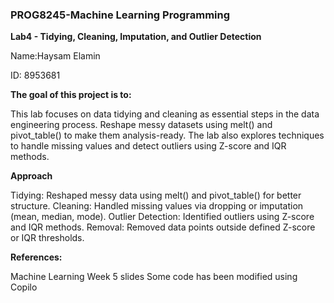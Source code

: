 ### PROG8245-Machine Learning Programming

**Lab4 - Tidying, Cleaning, Imputation, and Outlier Detection**

Name:Haysam Elamin 

ID: 8953681

**The goal of this project is to:**

This lab focuses on data tidying and cleaning as essential steps in the data engineering process.
Reshape messy datasets using melt() and pivot_table() to make them analysis-ready.
The lab also explores techniques to handle missing values and detect outliers using Z-score and IQR methods.

**Approach**

 Tidying: Reshaped messy data using melt() and pivot_table() for better structure. Cleaning: Handled missing values via dropping or imputation (mean, median, mode). Outlier Detection: Identified outliers using Z-score and IQR methods. Removal: Removed data points outside defined Z-score or IQR thresholds.

**References:**

Machine Learning Week 5 slides
Some code has been modified using Copilo